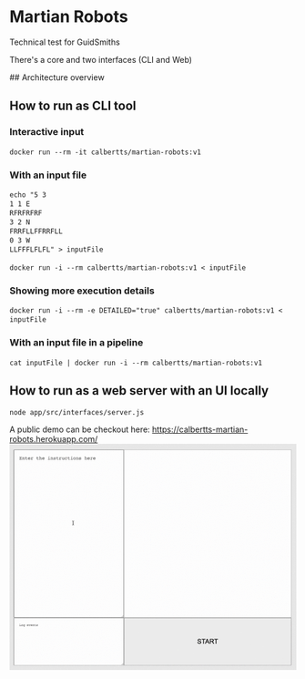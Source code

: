 # Martian Robots

Technical test for GuidSmiths

There's a core and two interfaces (CLI and Web)

## Architecture overview


## How to run as CLI tool

### Interactive input
```
docker run --rm -it calbertts/martian-robots:v1
```

### With an input file
```
echo "5 3
1 1 E
RFRFRFRF
3 2 N
FRRFLLFFRRFLL
0 3 W
LLFFFLFLFL" > inputFile

docker run -i --rm calbertts/martian-robots:v1 < inputFile 
```

### Showing more execution details
```
docker run -i --rm -e DETAILED="true" calbertts/martian-robots:v1 < inputFile 
```

### With an input file in a pipeline
```
cat inputFile | docker run -i --rm calbertts/martian-robots:v1
```

## How to run as a web server with an UI locally
```
node app/src/interfaces/server.js
```

A public demo can be checkout here:
https://calbertts-martian-robots.herokuapp.com/
![martian-robots-animation](martian-robots.gif)
